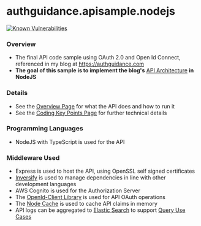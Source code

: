 # authguidance.apisample.nodejs

[![Known Vulnerabilities](https://snyk.io/test/github/gary-archer/authguidance.apisample.nodejs/badge.svg?targetFile=package.json)](https://snyk.io/test/github/gary-archer/authguidance.apisample.nodejs?targetFile=package.json)

### Overview

* The final API code sample using OAuth 2.0 and Open Id Connect, referenced in my blog at https://authguidance.com
* **The goal of this sample is to implement the blog's** [API Architecture](https://authguidance.com/2019/03/24/api-platform-design/) **in NodeJS**

### Details

* See the [Overview Page](https://authguidance.com/2017/10/27/api-architecture-node) for what the API does and how to run it
* See the [Coding Key Points Page](https://authguidance.com/2017/10/27/final-nodeapi-coding-key-points/) for further technical details

### Programming Languages

* NodeJS with TypeScript is used for the API

### Middleware Used

* Express is used to host the API, using OpenSSL self signed certificates
* [Inversify](http://inversify.io) is used to manage dependencies in line with other development languages
* AWS Cognito is used for the Authorization Server
* The [OpenId-Client Library](https://github.com/panva/node-openid-client) is used for API OAuth operations
* The [Node Cache](https://github.com/mpneuried/nodecache) is used to cache API claims in memory
* API logs can be aggregated to [Elastic Search](https://authguidance.com/2019/07/19/log-aggregation-setup/) to support [Query Use Cases](https://authguidance.com/2019/08/02/intelligent-api-platform-analysis/)
